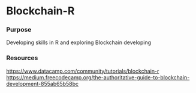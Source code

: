 # Blockchain-R

### Purpose
Developing skills in R and exploring Blockchain developing

### Resources
https://www.datacamp.com/community/tutorials/blockchain-r
https://medium.freecodecamp.org/the-authoritative-guide-to-blockchain-development-855ab65b58bc